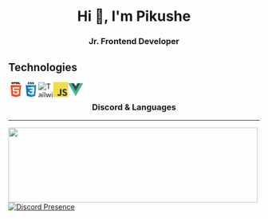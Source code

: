 <h1 align="center">Hi 👋, I'm Pikushe</h1>
<h3 align="center">Jr. Frontend Developer</h3>

## Technologies
<img align="left" alt="Html" src="https://raw.githubusercontent.com/github/explore/80688e429a7d4ef2fca1e82350fe8e3517d3494d/topics/html/html.png" width="30px" height="30px" />
<img align="left" alt="Css" src="https://raw.githubusercontent.com/github/explore/80688e429a7d4ef2fca1e82350fe8e3517d3494d/topics/css/css.png" width="30px" height="30px" />
<img align="left" alt="Tailwind" src="https://scontent.fyei6-4.fna.fbcdn.net/v/t1.6435-9/90730619_103873424601065_2482667104847790080_n.jpg?_nc_cat=109&ccb=1-6&_nc_sid=09cbfe&_nc_ohc=OBHb3mSYyL8AX_TCsot&_nc_ht=scontent.fyei6-4.fna&oh=00_AT8T_v5o5Cqb7jUnzzUQJTcFh-DJFDmxGKWQlvswzA65-w&oe=629D2217" width="30px" height="30px" />
<img align="left" alt="JavaScript" src="https://raw.githubusercontent.com/github/explore/80688e429a7d4ef2fca1e82350fe8e3517d3494d/topics/javascript/javascript.png" width="30px" height="30px" />
<img align="left" alt="Vue.js" src="https://raw.githubusercontent.com/github/explore/80688e429a7d4ef2fca1e82350fe8e3517d3494d/topics/vue/vue.png" width="30px" height="30px" />
<br>

<h3 align="center">Discord & Languages</h3>
<hr>
<p align="left">
  <img align="left" height=150 width=500 src="https://github-readme-stats.vercel.app/api/top-langs/?username=pikushe&theme=dark&hide_border=true&layout=compact" />
</p>



[![Discord Presence](https://lanyard-profile-readme.vercel.app/api/393023003027570688)](https://discord.com/channel/@me/393023003027570688)
